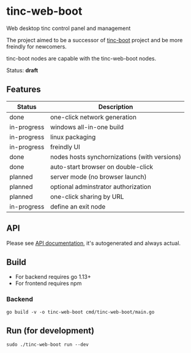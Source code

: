 # tinc-web-boot
Web desktop tinc control panel and management

The project aimed to be a successor of [tinc-boot](https://github.com/reddec/tinc-boot) project and be more freindly for newcomers.

tinc-boot nodes are capable with the tinc-web-boot nodes.

Status: **draft**

## Features

| Status | Description |
|--------|-------------|
| done   | one-click network generation |
| in-progress | windows all-in-one build |
| in-progress | linux packaging |
| in-progress | freindly UI |
| done | nodes hosts synchornizations (with versions) |
| done | auto-start browser on double-click |
| planned | server mode (no browser launch) |
| planned | optional adminstrator authorization |
| planned | one-click sharing by URL |
| in-progress | define an exit node |

## API

Please see [API documentation](API.md), it's autogenerated and always actual.

## Build

* For backend requires go 1.13+
* For frontend requires npm

### Backend

```
go build -v -o tinc-web-boot cmd/tinc-web-boot/main.go
```

## Run (for development)

```
sudo ./tinc-web-boot run --dev
```
